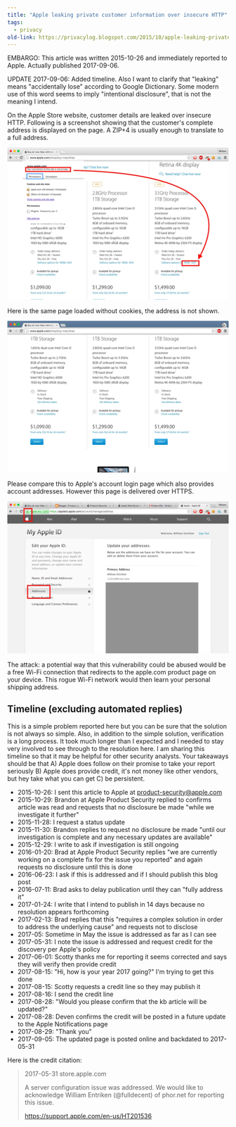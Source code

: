 ```yaml
---
title: "Apple leaking private customer information over insecure HTTP"
tags: 
  - privacy	
old-link: https://privacylog.blogspot.com/2015/10/apple-leaking-private-customer.html
---
```


EMBARGO: This article was written 2015-10-26 and immediately reported to Apple. Actually published 2017-09-06.

UPDATE 2017-09-06: Added timeline. Also I want to clarify that "leaking" means "accidentally lose" according to Google Dictionary. Some modern use of this word seems to imply "intentional disclosure", that is not the meaning I intend.

On the Apple Store website, customer details are leaked over insecure HTTP. Following is a screenshot showing that the customer's complete address is displayed on the page. A ZIP+4 is usually enough to translate to a full address.

![Leak example](/assets/images/2015-10-26-apple-leaking-private-customer.webp)

Here is the same page loaded without cookies, the address is not shown.

![No cookies example](/assets/images/2015-10-26-apple-leaking-private-customer-2.webp)

Please compare this to Apple's account login page which also provides account addresses. However this page is delivered over HTTPS.

![HTTP example](/assets/images/2015-10-26-apple-leaking-private-customer-3.webp)

The attack: a potential way that this vulnerability could be abused would be a free Wi-Fi connection that redirects to the apple.com product page on your device. This rogue Wi-Fi network would then learn your personal shipping address.

## Timeline (excluding automated replies)

This is a simple problem reported here but you can be sure that the solution is not always so simple. Also, in addition to the simple solution, verification is a long process. It took much longer than I expected and I needed to stay very involved to see through to the resolution here. I am sharing this timeline so that it may be helpful for other security analysts. Your takeaways should be that A) Apple does follow on their promise to take your report seriously B) Apple does provide credit, it's not money like other vendors, but hey take what you can get C) be persistent.

* 2015-10-26: I sent this article to Apple at&nbsp;<product-security@apple.com>
* 2015-10-29: Brandon at Apple Product Security replied to confirms article was read and requests that no disclosure be made "while we investigate it further"
* 2015-11-28: I request a status update
* 2015-11-30: Brandon replies to request no disclosure be made "until our investigation is complete and any necessary updates are available"
* 2015-12-29: I write to ask if investigation is still ongoing
* 2016-01-20: Brad at Apple Product Security replies "we are currently working on a complete fix for the issue you reported" and again requests no disclosure until this is done
* 2016-06-23: I ask if this is addressed and if I should publish this blog post
* 2016-07-11: Brad asks to delay publication until they can "fully address it"
* 2017-01-24: I write that I intend to publish in 14 days because no resolution appears forthcoming
* 2017-02-13: Brad replies that this "requires a complex solution in order to address the underlying cause" and requests not to disclose
* 2017-05: Sometime in May the issue is addressed as far as I can see
* 2017-05-31: I note the issue is addressed and request credit for the discovery per Apple's policy
* 2017-06-01: Scotty thanks me for reporting it seems corrected and says they will verify then provide credit
* 2017-08-15: "Hi, how is your year 2017 going?" I'm trying to get this done
* 2017-08-15: Scotty requests a credit line so they may publish it
* 2017-08-16: I send the credit line
* 2017-08-28: "Would you please confirm that the kb article will be updated?"
* 2017-08-28: Deven confirms the credit will be posted in a future update to the Apple Notifications page
* 2017-08-29: "Thank you"
* 2017-09-05: The updated page is posted online and backdated to 2017-05-31

Here is the credit citation:

> 2017-05-31 store.apple.com
>
> A server configuration issue was addressed. We would like to acknowledge William Entriken (@fulldecent) of phor.net for reporting this issue.
>
> <https://support.apple.com/en-us/HT201536>

